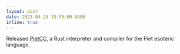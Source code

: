 ```yaml
---
layout: post
date: 2023-04-28 15:59:00-0400
inline: true
---
```


Released [PietCC](https://github.com/pwang00/pietcc), a Rust interpreter and compiler for the Piet esoteric language.